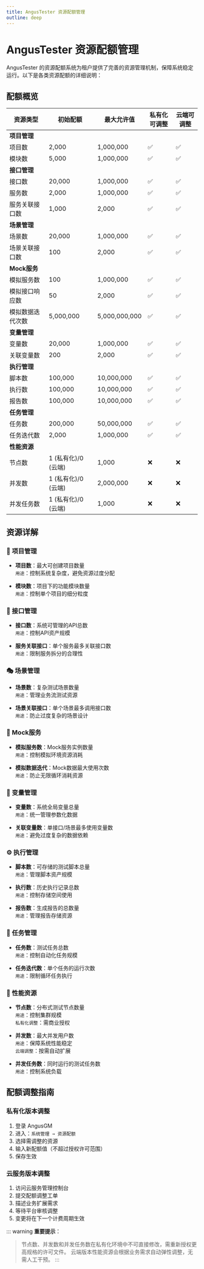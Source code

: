 ```yaml
---
title: AngusTester 资源配额管理
outline: deep
---
```


# AngusTester 资源配额管理

AngusTester 的资源配额系统为租户提供了完善的资源管理机制，保障系统稳定运行。以下是各类资源配额的详细说明：

## 配额概览

| 资源类型             | 初始配额        | 最大允许值     | 私有化可调整 | 云端可调整 |
|----------------------|----------------|---------------|------------|----------|
| **项目管理**         |                |               |            |          |
| 项目数               | 2,000          | 1,000,000     | ✅          | ✅        |
| 模块数               | 5,000          | 1,000,000     | ✅          | ✅        |
| **接口管理**         |                |               |            |          |
| 接口数               | 20,000         | 1,000,000     | ✅          | ✅        |
| 服务数               | 2,000          | 1,000,000     | ✅          | ✅        |
| 服务关联接口数       | 1,000          | 2,000         | ✅          | ✅        |
| **场景管理**         |                |               |            |          |
| 场景数               | 20,000         | 1,000,000     | ✅          | ✅        |
| 场景关联接口数       | 100            | 2,000         | ✅          | ✅        |
| **Mock服务**         |                |               |            |          |
| 模拟服务数           | 100            | 1,000,000     | ✅          | ✅        |
| 模拟接口响应数       | 50             | 2,000         | ✅          | ✅        |
| 模拟数据迭代次数     | 5,000,000      | 5,000,000,000 | ✅          | ✅        |
| **变量管理**         |                |               |            |          |
| 变量数               | 20,000         | 1,000,000     | ✅          | ✅        |
| 关联变量数           | 200            | 2,000         | ✅          | ✅        |
| **执行管理**         |                |               |            |          |
| 脚本数               | 100,000        | 10,000,000    | ✅          | ✅        |
| 执行数               | 100,000        | 10,000,000    | ✅          | ✅        |
| 报告数               | 100,000        | 10,000,000    | ✅          | ✅        |
| **任务管理**         |                |               |            |          |
| 任务数               | 200,000        | 50,000,000    | ✅          | ✅        |
| 任务迭代数           | 2,000          | 1,000,000     | ✅          | ✅        |
| **性能资源**         |                |               |            |          |
| 节点数               | 1 (私有化)/0 (云端)| 1,000      | ❌          | ❌        |
| 并发数               | 1 (私有化)/0 (云端)| 2,000,000  | ❌          | ❌        |
| 并发任务数           | 1 (私有化)/0 (云端)| 1,000      | ❌          | ❌        |

## 资源详解

### 📂 项目管理
- **项目数**：最大可创建项目数量  
  `用途`：控制系统复杂度，避免资源过度分配

- **模块数**：项目下的功能模块数量  
  `用途`：控制单个项目的细分粒度

### 📡 接口管理
- **接口数**：系统可管理的API总数  
  `用途`：控制API资产规模

- **服务关联接口**：单个服务最多关联接口数  
  `用途`：限制服务拆分的合理性

### 🎭 场景管理
- **场景数**：复杂测试场景数量  
  `用途`：管理业务流测试资源

- **场景关联接口**：单个场景最多调用接口数  
  `用途`：防止过度复杂的场景设计

### 🎨 Mock服务
- **模拟服务数**：Mock服务实例数量  
  `用途`：控制模拟环境资源消耗

- **模拟数据迭代**：Mock数据最大使用次数  
  `用途`：防止无限循环消耗资源

### 🧩 变量管理
- **变量数**：系统全局变量总量  
  `用途`：统一管理参数化数据

- **关联变量数**：单接口/场景最多使用变量数  
  `用途`：避免过度复杂的数据依赖

### ⚙️ 执行管理
- **脚本数**：可存储的测试脚本总量  
  `用途`：管理脚本资产规模

- **执行数**：历史执行记录总数  
  `用途`：控制存储空间使用

- **报告数**：生成报告的总数量  
  `用途`：管理报告存储资源

### 📅 任务管理
- **任务数**：测试任务总数  
  `用途`：控制自动化任务规模

- **任务迭代数**：单个任务的运行次数  
  `用途`：限制循环任务执行

### 🚀 性能资源
- **节点数**：分布式测试节点数量  
  `用途`：控制集群规模  
  `私有化调整`：需商业授权

- **并发数**：最大并发用户数  
  `用途`：保障系统性能稳定  
  `云端调整`：按需自动扩展

- **并发任务数**：同时运行的测试任务数  
  `用途`：控制系统负载

## 配额调整指南

### 私有化版本调整
1. 登录 AngusGM
2. 进入：`系统管理 → 资源配额`
3. 选择需调整的资源
4. 输入新配额值（不超过授权许可范围）
5. 保存生效

### 云服务版本调整
1. 访问云服务管理控制台
2. 提交配额调整工单
3. 描述业务扩展需求
4. 等待平台审核调整
5. 变更将在下一个计费周期生效

::: warning **重要提示**：
> 节点数、并发数和并发任务数在私有化环境中不可直接修改，需重新授权更高规格的许可文件。
> 云端版本性能资源会根据业务需求自动弹性调整，无需人工干预。
:::